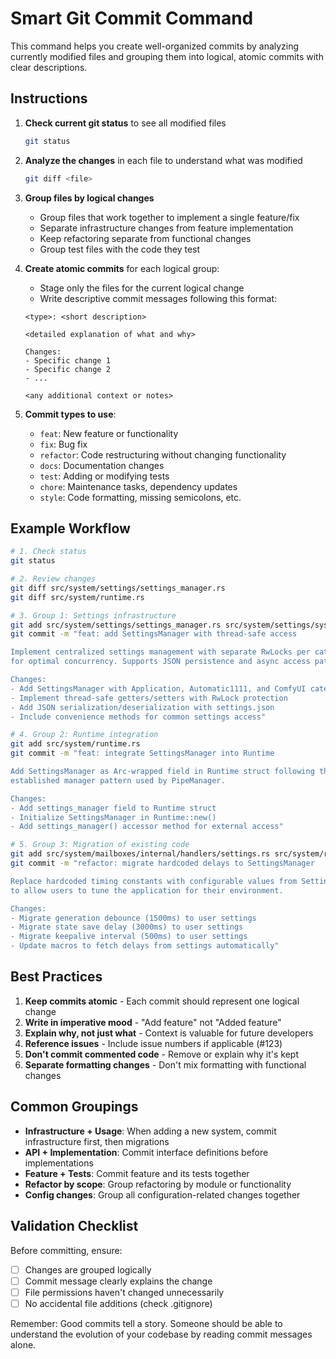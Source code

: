 # Smart Git Commit Command

This command helps you create well-organized commits by analyzing currently modified files and grouping them into logical, atomic commits with clear descriptions.

## Instructions

1. **Check current git status** to see all modified files
   ```bash
   git status
   ```

2. **Analyze the changes** in each file to understand what was modified
   ```bash
   git diff <file>
   ```

3. **Group files by logical changes**
   - Group files that work together to implement a single feature/fix
   - Separate infrastructure changes from feature implementation
   - Keep refactoring separate from functional changes
   - Group test files with the code they test

4. **Create atomic commits** for each logical group:
   - Stage only the files for the current logical change
   - Write descriptive commit messages following this format:

   ```
   <type>: <short description>

   <detailed explanation of what and why>

   Changes:
   - Specific change 1
   - Specific change 2
   - ...

   <any additional context or notes>
   ```

5. **Commit types to use**:
   - `feat`: New feature or functionality
   - `fix`: Bug fix
   - `refactor`: Code restructuring without changing functionality
   - `docs`: Documentation changes
   - `test`: Adding or modifying tests
   - `chore`: Maintenance tasks, dependency updates
   - `style`: Code formatting, missing semicolons, etc.

## Example Workflow

```bash
# 1. Check status
git status

# 2. Review changes
git diff src/system/settings/settings_manager.rs
git diff src/system/runtime.rs

# 3. Group 1: Settings infrastructure
git add src/system/settings/settings_manager.rs src/system/settings/system_config.rs
git commit -m "feat: add SettingsManager with thread-safe access

Implement centralized settings management with separate RwLocks per category
for optimal concurrency. Supports JSON persistence and async access patterns.

Changes:
- Add SettingsManager with Application, Automatic1111, and ComfyUI categories
- Implement thread-safe getters/setters with RwLock protection
- Add JSON serialization/deserialization with settings.json
- Include convenience methods for common settings access"

# 4. Group 2: Runtime integration
git add src/system/runtime.rs
git commit -m "feat: integrate SettingsManager into Runtime

Add SettingsManager as Arc-wrapped field in Runtime struct following the
established manager pattern used by PipeManager.

Changes:
- Add settings_manager field to Runtime struct
- Initialize SettingsManager in Runtime::new()
- Add settings_manager() accessor method for external access"

# 5. Group 3: Migration of existing code
git add src/system/mailboxes/internal/handlers/settings.rs src/system/runtime_tasks.rs
git commit -m "refactor: migrate hardcoded delays to SettingsManager

Replace hardcoded timing constants with configurable values from SettingsManager
to allow users to tune the application for their environment.

Changes:
- Migrate generation debounce (1500ms) to user settings
- Migrate state save delay (3000ms) to user settings
- Migrate keepalive interval (500ms) to user settings
- Update macros to fetch delays from settings automatically"
```

## Best Practices

1. **Keep commits atomic** - Each commit should represent one logical change
2. **Write in imperative mood** - "Add feature" not "Added feature"
3. **Explain why, not just what** - Context is valuable for future developers
4. **Reference issues** - Include issue numbers if applicable (#123)
5. **Don't commit commented code** - Remove or explain why it's kept
6. **Separate formatting changes** - Don't mix formatting with functional changes

## Common Groupings

- **Infrastructure + Usage**: When adding a new system, commit infrastructure first, then migrations
- **API + Implementation**: Commit interface definitions before implementations
- **Feature + Tests**: Commit feature and its tests together
- **Refactor by scope**: Group refactoring by module or functionality
- **Config changes**: Group all configuration-related changes together

## Validation Checklist

Before committing, ensure:
- [ ] Changes are grouped logically
- [ ] Commit message clearly explains the change
- [ ] File permissions haven't changed unnecessarily
- [ ] No accidental file additions (check .gitignore)

Remember: Good commits tell a story. Someone should be able to understand the evolution of your codebase by reading commit messages alone.